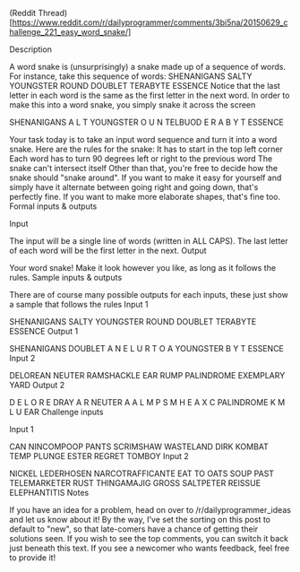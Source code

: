 (Reddit Thread)[https://www.reddit.com/r/dailyprogrammer/comments/3bi5na/20150629_challenge_221_easy_word_snake/]

Description

A word snake is (unsurprisingly) a snake made up of a sequence of words.
For instance, take this sequence of words:
SHENANIGANS SALTY YOUNGSTER ROUND DOUBLET TERABYTE ESSENCE
Notice that the last letter in each word is the same as the first letter in the next word. In order to make this into a word snake, you simply snake it across the screen

SHENANIGANS
          A
          L
          T
          YOUNGSTER
                  O
                  U
                  N
            TELBUOD
            E
            R
            A
            B
            Y
            T
            ESSENCE

Your task today is to take an input word sequence and turn it into a word snake. Here are the rules for the snake:
It has to start in the top left corner
Each word has to turn 90 degrees left or right to the previous word
The snake can't intersect itself
Other than that, you're free to decide how the snake should "snake around". If you want to make it easy for yourself and simply have it alternate between going right and going down, that's perfectly fine. If you want to make more elaborate shapes, that's fine too.
Formal inputs & outputs

Input

The input will be a single line of words (written in ALL CAPS). The last letter of each word will be the first letter in the next.
Output

Your word snake! Make it look however you like, as long as it follows the rules.
Sample inputs & outputs

There are of course many possible outputs for each inputs, these just show a sample that follows the rules
Input 1

SHENANIGANS SALTY YOUNGSTER ROUND DOUBLET TERABYTE ESSENCE
Output 1

SHENANIGANS       DOUBLET
          A       N     E
          L       U     R
          T       O     A
          YOUNGSTER     B
                        Y
                        T
                        ESSENCE
Input 2

DELOREAN NEUTER RAMSHACKLE EAR RUMP PALINDROME EXEMPLARY YARD
Output 2

D
E
L
O
R
E            DRAY
A               R
NEUTER          A
     A          L
     M          P
     S          M
     H          E
     A          X
     C PALINDROME
     K M
     L U
     EAR
Challenge inputs

Input 1

CAN NINCOMPOOP PANTS SCRIMSHAW WASTELAND DIRK KOMBAT TEMP PLUNGE ESTER REGRET TOMBOY
Input 2

NICKEL LEDERHOSEN NARCOTRAFFICANTE EAT TO OATS SOUP PAST TELEMARKETER RUST THINGAMAJIG GROSS SALTPETER REISSUE ELEPHANTITIS
Notes

If you have an idea for a problem, head on over to /r/dailyprogrammer_ideas and let us know about it!
By the way, I've set the sorting on this post to default to "new", so that late-comers have a chance of getting their solutions seen. If you wish to see the top comments, you can switch it back just beneath this text. If you see a newcomer who wants feedback, feel free to provide it!
